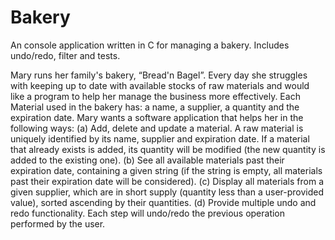 # Bakery
An console application written in C for managing a bakery. Includes undo/redo, filter and tests.


Mary runs her family's bakery, “Bread'n Bagel”. Every day she struggles with keeping up to date with available stocks of raw materials and would like a program to help her manage the business more effectively. Each Material used in the bakery has: a name, a supplier, a quantity and the expiration date. Mary wants a software application that helps her in the following ways:
(a) Add, delete and update a material. A raw material is uniquely identified by its name, supplier and expiration date. If a material that already exists is added, its quantity will be modified (the new quantity is added to the existing one).
(b) See all available materials past their expiration date, containing a given string (if the string is empty, all materials past their expiration date will be considered).
(c) Display all materials from a given supplier, which are in short supply (quantity less than a user-provided value), sorted ascending by their quantities.
(d) Provide multiple undo and redo functionality. Each step will undo/redo the previous operation performed by the user.
